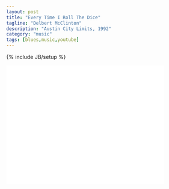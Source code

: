 ```yaml
---
layout: post
title: "Every Time I Roll The Dice"
tagline: "Delbert McClinton"
description: "Austin City Limits, 1992"
category: "music"
tags: [blues,music,youtube]
---
```

{% include JB/setup %}

<iframe width="420" height="315" src="//www.youtube.com/embed/q7tFeVLNH5E" frameborder="0" allowfullscreen="true"> </iframe>